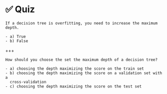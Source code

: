 # ✅ Quiz

```{admonition} Question
If a decision tree is overfitting, you need to increase the maximum depth.

- a) True
- b) False
```

+++

```{admonition} Question
How should you choose the set the maximum depth of a decision tree?

- a) choosing the depth maximizing the score on the train set
- b) choosing the depth maximizing the score on a validation set with a
  cross-validation
- c) choosing the depth maximizing the score on the test set
```
